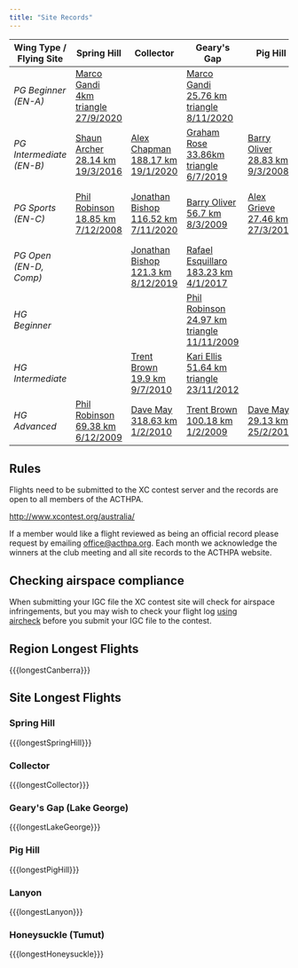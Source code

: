 ```yaml
---
title: "Site Records"
---
```


| Wing Type / Flying Site | Spring Hill                                       | Collector                                                   | Geary's Gap                                                |  Pig Hill                                      |  Lanyon                                                   | Binalong                                                | Honeysuckle                                                |
| ----------------------- | ------------------------------------------------- | ----------------------------------------------------------- | --------------------------------------------------------- | ---------------------------------------------- | --------------------------------------------------------- | ------------------------------------------------------- | -----------                                                |
| *PG Beginner (EN-A)*    | [Marco Gandi<br />4km triangle<br />27/9/2020][marco-spring]|                                                                         | [Marco Gandi<br />25.76 km triangle<br />8/11/2020][marco-gearys]   |                                                       |                                                                               |                                                         | [Dave Clarke<br />5.47 km triangle<br />25/1/2014][dave-honeysuckle] |
| *PG Intermediate (EN-B)*| [Shaun Archer<br />28.14 km<br />19/3/2016][shaun-spring]   | [Alex Chapman<br />188.17 km<br />19/1/2020][alex-collector]            | [Graham Rose<br />33.86km triangle<br />6/7/2019][grum-gearys]      | [Barry Oliver<br />28.83 km<br />9/3/2008][barry-pig] | [Shaun Archer<br />5.90 km<br />1/1/2018][shaun-lanyon]             | [ David Scott<br />3.5 km<br />9/11/2008][david-binalong]         | [Daniel Thuillier<br />165.71 km<br />10/12/2020][dan-honeysuckle]   |
| *PG Sports (EN-C)*      | [Phil Robinson<br />18.85 km<br />7/12/2008][phil-spring]                 | [Jonathan Bishop<br />116.52 km<br />7/11/2020][jono-collector2]      | [Barry Oliver<br />56.7 km<br />8/3/2009][barry-gearys]             | [Alex Grieve<br />27.46 km<br />27/3/2011][alex-pig]     | [Jonathan Bishop<br />6.64 km triangle<br />24/4/2019][jono-lanyon] | [Alexandre Grieve<br />5.7 km<br />9/11/2008][alexandre-binalong] |                                                            |
| *PG Open (EN-D, Comp)*  |                                                             | [Jonathan Bishop<br />121.3 km<br />8/12/2019][jono-collector]          | [Rafael Esquillaro<br />183.23 km<br />4/1/2017][rafa-gearys]       |                                                       | [Jonathan Bishop<br />9.11 km<br />16/5/2020][jono-lanyon2]                   |                                                         |                                                                      |
| *HG Beginner*           |                                                             |                                                                         | [Phil Robinson<br />24.97 km triangle<br />11/11/2009][phil-gearys] |                                                       |                                                                               |                                                         |                                                                      |
| *HG Intermediate*       |                                                             | [Trent Brown<br />19.9 km<br />9/7/2010][trent-collector]               | [Kari Ellis<br />51.64 km triangle<br />23/11/2012][kari-gearys]    |                                                       |                                                                               |                                                         |                                                                      |
| *HG Advanced*           | [Phil Robinson<br />69.38 km<br />6/12/2009][phil-spring-hg]| [Dave May<br />318.63 km<br />1/2/2010][dave-collector]                 | [Trent Brown<br />100.18 km<br />1/2/2009][trent-gearys]            | [Dave May<br />29.13 km<br />25/2/2010][dave-pig]     | [Trent Brown<br />12.03 km<br />24/5/2010][trent-lanyon]            | [Trent Brown<br />XC Score 246.99<br />12/12/2009][trent-binalong]| [Dave May<br />37.39 km<br />2/4/2010][dave2-honeysuckle]                      |

[shaun-spring]: http://www.xcontest.org/australia/flights/detail:shaunar/19.3.2016/04:19
[alex-collector]: https://www.xcontest.org/2020/world/en/flights/detail:alex.chapman/19.1.2020/01:45
[jono-collector]: https://www.xcontest.org/2020/world/en/flights/detail:JonathanBishop/8.12.2019/00:11
[jono-collector2]: https://www.xcontest.org/2020/world/en/flights/detail:JonathanBishop/7.11.2020/01:35
[trent-collector]: https://www.paraglidingforum.com/leonardo/flight/354941
[barry-pig]: http://www.paraglidingforum.com/modules.php?name=leonardo&op=show_flight&flightID=32977
[david-binalong]: http://www.paraglidingforum.com/leonardo/flight/149803
[barry-gearys]: http://www.paraglidingforum.com/leonardo/flight/165618
[alex-pig]: http://www.xcontest.org/world/en/flights/detail:MadFrench/27.3.2011/04:13
[alexandre-binalong]: http://www.paraglidingforum.com/leonardo/flight/148659
[dave-collector]: https://www.paraglidingforum.com/leonardo/flight/297799
[dave-pig]: http://www.paraglidingforum.com/leonardo/flight/302265
[trent-binalong]: http://www.paraglidingforum.com/leonardo/flight/292158
[marco-spring]: https://www.xcontest.org/2016/world/en/flights/detail:elgando/27.9.2020/01:04
[phil-spring]: http://www.paraglidingforum.com/leonardo/flight/229973
[phil-spring-hg]: http://www.paraglidingforum.com/leonardo/flight/291220
[dan-honeysuckle]: https://www.xcontest.org/2020/world/en/flights/detail:Daniel121/10.12.2020/00:27
[dave2-honeysuckle]: https://www.paraglidingforum.com/leonardo/flight/312809
[trent-gearys]: https://www.paraglidingforum.com/leonardo/flight/159738
[kari-gearys]: https://www.xcontest.org/2013/world/en/flights/detail:KariEllis/23.11.2012/06:35
[phil-gearys]: https://www.paraglidingforum.com/leonardo/flight/229984
[rafa-gearys]: https://www.xcontest.org/2017/world/en/flights/detail:Esquillaro/4.1.2017/00:05
[marco-gearys]: https://www.xcontest.org/world/en/flights/detail:elgando/7.11.2020/21:21
[grum-gearys]: https://www.xcontest.org/2019/world/en/flights/detail:Grum1985/6.7.2019/01:12
[dave-honeysuckle]: https://www.xcontest.org/2014/world/en/flights/detail:daverclarke/25.1.2014/01:22
[trent-lanyon]: https://www.paraglidingforum.com/leonardo/flight/331101
[jono-lanyon]: https://www.xcontest.org/2019/world/en/flights/detail:JonathanBishop/24.4.2019/06:33
[shaun-lanyon]: https://www.xcontest.org/2018/world/en/flights/detail:shaunar/1.1.2018/03:01
[jono-lanyon2]: https://www.xcontest.org/2020/world/en/flights/detail:JonathanBishop/16.5.2020/05:55

## Rules

Flights need to be submitted to the XC contest server and the records are open to all members of the ACTHPA.

http://www.xcontest.org/australia/

If a member would like a flight reviewed as being an official record please request by emailing office@acthpa.org.
Each month we acknowledge the winners at the club meeting and all site records to the ACTHPA website.

## Checking airspace compliance

When submitting your IGC file the XC contest site will check for airspace infringements, but you may wish to check your flight log [using aircheck](http://xcaustralia.org/aircheck/aircheck.php) before you submit your IGC file to the contest. 

## Region Longest Flights

{{{longestCanberra}}}

## Site Longest Flights

### Spring Hill

{{{longestSpringHill}}}

### Collector

{{{longestCollector}}}

### Geary's Gap (Lake George)

{{{longestLakeGeorge}}}

### Pig Hill

{{{longestPigHill}}}

### Lanyon

{{{longestLanyon}}}

### Honeysuckle (Tumut)

{{{longestHoneysuckle}}}
